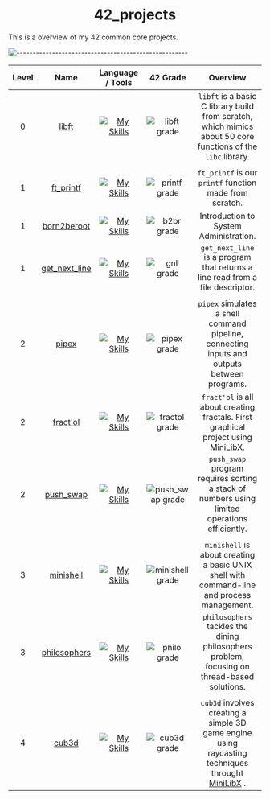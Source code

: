 <h1 align="center">42_projects</h1>

This is a overview of my 42 common core projects.

![-----------------------------------------------------](https://raw.githubusercontent.com/andreasbm/readme/master/assets/lines/rainbow.png)

| Level | Name | Language / Tools | 42 Grade | Overview |
|:--------:|:---------:|:----------:|:-------:|:-------------:|
| 0 | [libft](https://github.com/maitreverge/libft) | [![My Skills](https://skillicons.dev/icons?i=c)](https://skillicons.dev) | ![libft grade](https://img.shields.io/badge/:-125%25-success?style=flat-square&logo=42) | `libft` is a basic C library build from scratch, which mimics about 50 core functions of the `libc` library. |
||||||
| 1 | [ft_printf](https://github.com/maitreverge/ft_printf) | [![My Skills](https://skillicons.dev/icons?i=c)](https://skillicons.dev) | ![printf grade](https://img.shields.io/badge/:-125%25-success?style=flat-square&logo=42) | `ft_printf` is our `printf` function made from scratch. |
| 1 | [born2beroot](https://youtu.be/OQEdjt38ZJA?si=j-SVSa2KCUIL9Y8m) | [![My Skills](https://skillicons.dev/icons?i=bash,linux)](https://skillicons.dev) | ![b2br grade](https://img.shields.io/badge/:-125%25-success?style=flat-square&logo=42) | Introduction to System Administration. |
| 1 | [get_next_line](https://github.com/maitreverge/get_next_line)| [![My Skills](https://skillicons.dev/icons?i=c)](https://skillicons.dev) | ![gnl grade](https://img.shields.io/badge/:-125%25-success?style=flat-square&logo=42) | `get_next_line` is a program that returns a line read from a file descriptor.|
||||||
| 2 | [pipex](https://github.com/maitreverge/pipex) | [![My Skills](https://skillicons.dev/icons?i=c,linux)](https://skillicons.dev) | ![pipex grade](https://img.shields.io/badge/:-100%25-success?style=flat-square&logo=42) |  `pipex` simulates a shell command pipeline, connecting inputs and outputs between programs. |
| 2 | [fract'ol](https://github.com/maitreverge/fract-ol) | [![My Skills](https://skillicons.dev/icons?i=c)](https://skillicons.dev) | ![fractol grade](https://img.shields.io/badge/:-125%25-success?style=flat-square&logo=42) | `fract'ol` is all about creating fractals. First graphical project using [MiniLibX](https://github.com/42Paris/minilibx-linux). |
| 2 | [push_swap](https://github.com/maitreverge/push_swap) | [![My Skills](https://skillicons.dev/icons?i=c)](https://skillicons.dev) | ![push_swap grade](https://img.shields.io/badge/:-96%25-success?style=flat-square&logo=42) | `push_swap` program requires sorting a stack of numbers using limited operations efficiently. |
||||||
| 3 | [minishell](https://github.com/maitreverge/minishell) | [![My Skills](https://skillicons.dev/icons?i=c,bash,linux)](https://skillicons.dev) | ![minishell grade](https://img.shields.io/badge/:-100%25-success?style=flat-square&logo=42) | `minishell` is about creating a basic UNIX shell with command-line and process management. |
| 3 | [philosophers](https://github.com/maitreverge/philosophers) | [![My Skills](https://skillicons.dev/icons?i=c)](https://skillicons.dev) | ![philo grade](https://img.shields.io/badge/:-100%25-success?style=flat-square&logo=42) | `philosophers` tackles the dining philosophers problem, focusing on thread-based solutions.|
||||||
| 4 | [cub3d](https://github.com/maitreverge/cub3d) | [![My Skills](https://skillicons.dev/icons?i=c)](https://skillicons.dev) | ![cub3d grade](https://img.shields.io/badge/:-90%25-success?style=flat-square&logo=42) | `cub3d` involves creating a simple 3D game engine using raycasting techniques throught [MiniLibX](https://github.com/42Paris/minilibx-linux) .|
